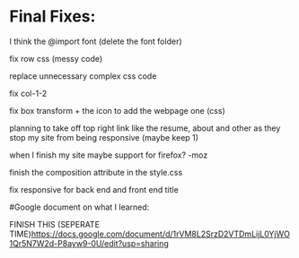 # Final Fixes: 

I think the @import font (delete the font folder)

fix row css (messy code)

replace unnecessary complex css code

fix col-1-2

fix box transform + the icon to add the webpage one (css)

planning to take off top right link like the resume, about and other as
they stop my site from being responsive (maybe keep 1)

when I finish my site maybe support for firefox? -moz

finish the composition attribute in the style.css

fix responsive for back end and front end title

#Google document on what I learned:

FINISH THIS (SEPERATE TIME)https://docs.google.com/document/d/1rVM8L2SrzD2VTDmLijL0YjWO1Qr5N7W2d-P8ayw9-0U/edit?usp=sharing
